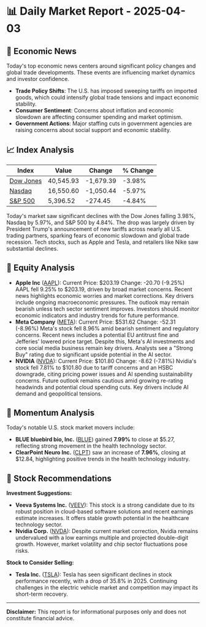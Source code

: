 # 📊 Daily Market Report - 2025-04-03

## 📰 Economic News

Today's top economic news centers around significant policy changes and global trade developments. These events are influencing market dynamics and investor confidence. 

- **Trade Policy Shifts**: The U.S. has imposed sweeping tariffs on imported goods, which could intensify global trade tensions and impact economic stability.
- **Consumer Sentiment**: Concerns about inflation and economic slowdown are affecting consumer spending and market optimism.
- **Government Actions**: Major staffing cuts in government agencies are raising concerns about social support and economic stability.

## 📈 Index Analysis

| Index | Value | Change | % Change |
|-------|--------|---------|-----------|
| [Dow Jones](https://finance.yahoo.com/quote/%5EDJI) | 40,545.93 | -1,679.39 | -3.98% |
| [Nasdaq](https://finance.yahoo.com/quote/%5EIXIC) | 16,550.60 | -1,050.44 | -5.97% |
| [S&P 500](https://finance.yahoo.com/quote/%5EGSPC) | 5,396.52 | -274.45 | -4.84% |

Today's market saw significant declines with the Dow Jones falling 3.98%, Nasdaq by 5.97%, and S&P 500 by 4.84%. The drop was largely driven by President Trump's announcement of new tariffs across nearly all U.S. trading partners, sparking fears of economic slowdown and global trade recession. Tech stocks, such as Apple and Tesla, and retailers like Nike saw substantial declines.

## 💼 Equity Analysis

- **Apple Inc** ([AAPL](https://finance.yahoo.com/quote/AAPL)): Current Price: $203.19
Change: -20.70 (-9.25%)
AAPL fell 9.25% to $203.19, driven by broad market concerns. Recent news highlights economic worries and market corrections. Key drivers include ongoing macroeconomic pressures. The outlook may remain bearish unless tech sector sentiment improves. Investors should monitor economic indicators and industry trends for future performance.
- **Meta Company** ([META](https://finance.yahoo.com/quote/META)): Current Price: $531.62
Change: -52.31 (-8.96%)
Meta's stock fell 8.96% amid bearish sentiment and regulatory concerns. Recent news includes a potential EU antitrust fine and Jefferies' lowered price target. Despite this, Meta's AI investments and core social media business remain key drivers. Analysts see a "Strong Buy" rating due to significant upside potential in the AI sector.
- **NVIDIA** ([NVDA](https://finance.yahoo.com/quote/NVDA)): Current Price: $101.80
Change: -8.62 (-7.81%)
Nvidia's stock fell 7.81% to $101.80 due to tariff concerns and an HSBC downgrade, citing pricing power issues and AI spending sustainability concerns. Future outlook remains cautious amid growing re-rating headwinds and potential cloud spending cuts. Key drivers include AI demand and geopolitical tensions.

## 🚀 Momentum Analysis

Today's notable U.S. stock market movers include:

- **BLUE bluebird bio, Inc.** ([BLUE](https://finance.yahoo.com/quote/BLUE/)) gained **7.99%** to close at $5.27, reflecting strong movement in the health technology sector.
- **ClearPoint Neuro Inc.** ([CLPT](https://finance.yahoo.com/quote/CLPT)) saw an increase of **7.96%**, closing at $12.84, highlighting positive trends in the health technology industry.

## 🎯 Stock Recommendations

**Investment Suggestions:**
- **Veeva Systems Inc.** ([VEEV](https://finance.yahoo.com/quote/VEEV)): This stock is a strong candidate due to its robust position in cloud-based software solutions and recent earnings estimate increases. It offers stable growth potential in the healthcare technology sector.
- **Nvidia Corp.** ([NVDA](https://finance.yahoo.com/quote/NVDA)): Despite current market correction, Nvidia remains undervalued with a low earnings multiple and projected double-digit growth. However, market volatility and chip sector fluctuations pose risks.

**Stock to Consider Selling:**
- **Tesla Inc.** ([TSLA](https://finance.yahoo.com/quote/TSLA)): Tesla has seen significant declines in stock performance recently, with a drop of 35.8% in 2025. Continuing challenges in the electric vehicle market and competition may impact its short-term recovery.

---
**Disclaimer:** This report is for informational purposes only and does not constitute financial advice.